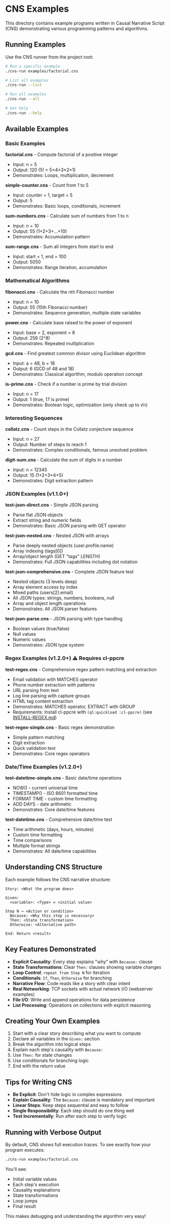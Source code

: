 # CNS Examples

This directory contains example programs written in Causal Narrative Script (CNS) demonstrating various programming patterns and algorithms.

## Running Examples

Use the CNS runner from the project root:

```bash
# Run a specific example
./cns-run examples/factorial.cns

# List all examples
./cns-run --list

# Run all examples
./cns-run --all

# Get help
./cns-run --help
```

## Available Examples

### Basic Examples

**factorial.cns** - Compute factorial of a positive integer
- Input: n = 5
- Output: 120 (5! = 5×4×3×2×1)
- Demonstrates: Loops, multiplication, decrement

**simple-counter.cns** - Count from 1 to 5
- Input: counter = 1, target = 5
- Output: 5
- Demonstrates: Basic loops, conditionals, increment

**sum-numbers.cns** - Calculate sum of numbers from 1 to n
- Input: n = 10
- Output: 55 (1+2+3+...+10)
- Demonstrates: Accumulation pattern

**sum-range.cns** - Sum all integers from start to end
- Input: start = 1, end = 100
- Output: 5050
- Demonstrates: Range iteration, accumulation

### Mathematical Algorithms

**fibonacci.cns** - Calculate the nth Fibonacci number
- Input: n = 10
- Output: 55 (10th Fibonacci number)
- Demonstrates: Sequence generation, multiple state variables

**power.cns** - Calculate base raised to the power of exponent
- Input: base = 2, exponent = 8
- Output: 256 (2^8)
- Demonstrates: Repeated multiplication

**gcd.cns** - Find greatest common divisor using Euclidean algorithm
- Input: a = 48, b = 18
- Output: 6 (GCD of 48 and 18)
- Demonstrates: Classical algorithm, modulo operation concept

**is-prime.cns** - Check if a number is prime by trial division
- Input: n = 17
- Output: 1 (true, 17 is prime)
- Demonstrates: Boolean logic, optimization (only check up to √n)

### Interesting Sequences

**collatz.cns** - Count steps in the Collatz conjecture sequence
- Input: n = 27
- Output: Number of steps to reach 1
- Demonstrates: Complex conditionals, famous unsolved problem

**digit-sum.cns** - Calculate the sum of digits in a number
- Input: n = 12345
- Output: 15 (1+2+3+4+5)
- Demonstrates: Digit extraction pattern

### JSON Examples (v1.1.0+)

**test-json-direct.cns** - Simple JSON parsing
- Parse flat JSON objects
- Extract string and numeric fields
- Demonstrates: Basic JSON parsing with GET operator

**test-json-nested.cns** - Nested JSON with arrays
- Parse deeply nested objects (user.profile.name)
- Array indexing (tags[0])
- Array/object length (GET "tags" LENGTH)
- Demonstrates: Full JSON capabilities including dot notation

**test-json-comprehensive.cns** - Complete JSON feature test
- Nested objects (3 levels deep)
- Array element access by index
- Mixed paths (users[2].email)
- All JSON types: strings, numbers, booleans, null
- Array and object length operations
- Demonstrates: All JSON parser features

**test-json-parse.cns** - JSON parsing with type handling
- Boolean values (true/false)
- Null values
- Numeric values
- Demonstrates: JSON type system

### Regex Examples (v1.2.0+) ⚠️ Requires cl-ppcre

**test-regex.cns** - Comprehensive regex pattern matching and extraction
- Email validation with MATCHES operator
- Phone number extraction with patterns
- URL parsing from text
- Log line parsing with capture groups
- HTML tag content extraction
- Demonstrates: MATCHES operator, EXTRACT with GROUP
- Requirements: Install cl-ppcre with `(ql:quickload :cl-ppcre)` (see [INSTALL-REGEX.md](../INSTALL-REGEX.md))

**test-regex-simple.cns** - Basic regex demonstration
- Simple pattern matching
- Digit extraction
- Quick validation test
- Demonstrates: Core regex operators

### Date/Time Examples (v1.2.0+)

**test-datetime-simple.cns** - Basic date/time operations
- NOW() - current universal time
- TIMESTAMP() - ISO 8601 formatted time
- FORMAT TIME - custom time formatting
- ADD DAYS - date arithmetic
- Demonstrates: Core date/time features

**test-datetime.cns** - Comprehensive date/time test
- Time arithmetic (days, hours, minutes)
- Custom time formatting
- Time comparisons
- Multiple format strings
- Demonstrates: All date/time capabilities

## Understanding CNS Structure

Each example follows the CNS narrative structure:

```cns
Story: <What the program does>

Given:
  <variable>: <Type> = <initial value>

Step N → <Action or condition>
  Because: <Why this step is necessary>
  Then: <State transformation>
  Otherwise: <Alternative path>

End: Return <result>
```

## Key Features Demonstrated

- **Explicit Causality**: Every step explains "why" with `Because:` clause
- **State Transformations**: Clear `Then:` clauses showing variable changes
- **Loop Control**: `repeat from Step N` for iteration
- **Conditionals**: `If`, `Then`, `Otherwise` for branching
- **Narrative Flow**: Code reads like a story with clear intent
- **Real Networking**: TCP sockets with actual network I/O (webserver examples)
- **File I/O**: Write and append operations for data persistence
- **List Processing**: Operations on collections with explicit reasoning

## Creating Your Own Examples

1. Start with a clear story describing what you want to compute
2. Declare all variables in the `Given:` section
3. Break the algorithm into logical steps
4. Explain each step's causality with `Because:`
5. Use `Then:` for state changes
6. Use conditionals for branching logic
7. End with the return value

## Tips for Writing CNS

- **Be Explicit**: Don't hide logic in complex expressions
- **Explain Causality**: The `Because:` clause is mandatory and important
- **Linear Steps**: Keep steps sequential and easy to follow
- **Single Responsibility**: Each step should do one thing well
- **Test Incrementally**: Run after each step to verify logic

## Running with Verbose Output

By default, CNS shows full execution traces. To see exactly how your program executes:

```bash
./cns-run examples/factorial.cns
```

You'll see:
- Initial variable values
- Each step's execution
- Causality explanations
- State transformations
- Loop jumps
- Final result

This makes debugging and understanding the algorithm very easy!
